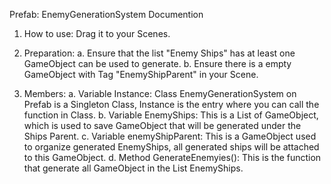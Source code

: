 Prefab: EnemyGenerationSystem Documention

1. How to use:
    Drag it to your Scenes.

2. Preparation:
    a.  Ensure that the list "Enemy Ships" has at least one GameObject can be used to generate.
    b.  Ensure there is a empty GameObject with Tag "EnemyShipParent" in your Scene.

3. Members:
    a.  Variable Instance: Class EnemyGenerationSystem on Prefab is a Singleton Class, Instance is the entry where you can call the function in Class.
    b.  Variable EnemyShips: This is a List of GameObject, which is used to save GameObject that will be generated under the Ships Parent.
    c.  Variable enemyShipParent: This is a GameObject used to organize generated EnemyShips, all generated ships will be attached to this GameObject.
    d.  Method GenerateEnemyies(): This is the function that generate all GameObject in the List EnemyShips.